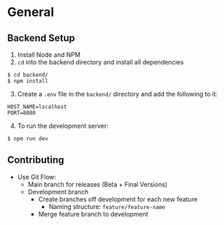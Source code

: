 # General

## Backend Setup
1. Install Node and NPM
2. ``cd`` into the backend directory and install all dependencies
```
$ cd backend/
$ npm install
```

3. Create a `.env` file in the `backend/` directory and add the following to it:
```
HOST_NAME=localhost
PORT=8080
```

4. To run the development server:
```
$ npm run dev
```

## Contributing
* Use Git Flow:
  * Main branch for releases (Beta + Final Versions)
  * Development branch
    * Create branches off development for each new feature
      * Naming structure: `feature/feature-name`
    * Merge feature branch to development